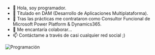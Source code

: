 - 👋 Hola, soy programador.
- 👀 Titulado en DAM (Desarrollo de Aplicaciones Multiplataforma).
- 🌱 Tras las prácticas me contrataron como Consultor Funcional de Microsoft Power Platform & Dynamics365.
- 💞️ Me encantaría colaborar...
- 📫 Contáctame a través de casi cualquier red social ;)

![Programación](https://cdn.pixabay.com/animation/2023/05/11/22/39/22-39-48-976_512.gif)

